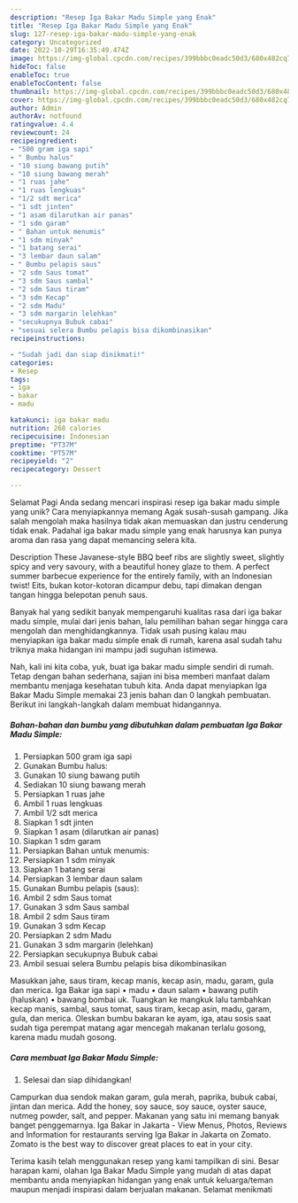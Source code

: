 ```yaml
---
description: "Resep Iga Bakar Madu Simple yang Enak"
title: "Resep Iga Bakar Madu Simple yang Enak"
slug: 127-resep-iga-bakar-madu-simple-yang-enak
category: Uncategorized
date: 2022-10-29T16:35:49.474Z
image: https://img-global.cpcdn.com/recipes/399bbbc0eadc50d3/680x482cq70/iga-bakar-madu-simple-foto-resep-utama.jpg
hideToc: false
enableToc: true
enableTocContent: false
thumbnail: https://img-global.cpcdn.com/recipes/399bbbc0eadc50d3/680x482cq70/iga-bakar-madu-simple-foto-resep-utama.jpg
cover: https://img-global.cpcdn.com/recipes/399bbbc0eadc50d3/680x482cq70/iga-bakar-madu-simple-foto-resep-utama.jpg
author: Admin
authorAv: notfound
ratingvalue: 4.4
reviewcount: 24
recipeingredient:
- "500 gram iga sapi"
- " Bumbu halus"
- "10 siung bawang putih"
- "10 siung bawang merah"
- "1 ruas jahe"
- "1 ruas lengkuas"
- "1/2 sdt merica"
- "1 sdt jinten"
- "1 asam dilarutkan air panas"
- "1 sdm garam"
- " Bahan untuk menumis"
- "1 sdm minyak"
- "1 batang serai"
- "3 lembar daun salam"
- " Bumbu pelapis saus"
- "2 sdm Saus tomat"
- "3 sdm Saus sambal"
- "2 sdm Saus tiram"
- "3 sdm Kecap"
- "2 sdm Madu"
- "3 sdm margarin lelehkan"
- "secukupnya Bubuk cabai"
- "sesuai selera Bumbu pelapis bisa dikombinasikan"
recipeinstructions:

- "Sudah jadi dan siap dinikmati!"
categories:
- Resep
tags:
- iga
- bakar
- madu

katakunci: iga bakar madu 
nutrition: 268 calories
recipecuisine: Indonesian
preptime: "PT37M"
cooktime: "PT57M"
recipeyield: "2"
recipecategory: Dessert

---
```



Selamat Pagi Anda sedang mencari inspirasi resep iga bakar madu simple yang unik? Cara menyiapkannya memang Agak susah-susah gampang. Jika salah mengolah maka hasilnya tidak akan memuaskan dan justru cenderung tidak enak. Padahal iga bakar madu simple yang enak harusnya kan punya aroma dan rasa yang dapat memancing selera kita.


Description These Javanese-style BBQ beef ribs are slightly sweet, slightly spicy and very savoury, with a beautiful honey glaze to them. A perfect summer barbecue experience for the entirely family, with an Indonesian twist! Eits, bukan kotor-kotoran dicampur debu, tapi dimakan dengan tangan hingga belepotan penuh saus.

Banyak hal yang sedikit banyak mempengaruhi kualitas rasa dari iga bakar madu simple, mulai dari jenis bahan, lalu pemilihan bahan segar hingga cara mengolah dan menghidangkannya. Tidak usah pusing kalau mau menyiapkan iga bakar madu simple enak di rumah, karena asal sudah tahu triknya maka hidangan ini mampu jadi suguhan istimewa.


Nah, kali ini kita coba, yuk, buat iga bakar madu simple sendiri di rumah. Tetap dengan bahan sederhana, sajian ini bisa memberi manfaat dalam membantu menjaga kesehatan tubuh kita. Anda dapat menyiapkan Iga Bakar Madu Simple memakai 23 jenis bahan dan 0 langkah pembuatan. Berikut ini langkah-langkah dalam membuat hidangannya.

<!--inarticleads1-->

##### Bahan-bahan dan bumbu yang dibutuhkan dalam pembuatan Iga Bakar Madu Simple:

1. Persiapkan 500 gram iga sapi
1. Gunakan  Bumbu halus:
1. Gunakan 10 siung bawang putih
1. Sediakan 10 siung bawang merah
1. Persiapkan 1 ruas jahe
1. Ambil 1 ruas lengkuas
1. Ambil 1/2 sdt merica
1. Siapkan 1 sdt jinten
1. Siapkan 1 asam (dilarutkan air panas)
1. Siapkan 1 sdm garam
1. Persiapkan  Bahan untuk menumis:
1. Persiapkan 1 sdm minyak
1. Siapkan 1 batang serai
1. Persiapkan 3 lembar daun salam
1. Gunakan  Bumbu pelapis (saus):
1. Ambil 2 sdm Saus tomat
1. Gunakan 3 sdm Saus sambal
1. Ambil 2 sdm Saus tiram
1. Gunakan 3 sdm Kecap
1. Persiapkan 2 sdm Madu
1. Gunakan 3 sdm margarin (lelehkan)
1. Persiapkan secukupnya Bubuk cabai
1. Ambil sesuai selera Bumbu pelapis bisa dikombinasikan


Masukkan jahe, saus tiram, kecap manis, kecap asin, madu, garam, gula dan merica. Iga Bakar iga sapi • madu • daun salam • bawang putih (haluskan) • bawang bombai uk. Tuangkan ke mangkuk lalu tambahkan kecap manis, sambal, saus tomat, saus tiram, kecap asin, madu, garam, gula, dan merica. Oleskan bumbu bakaran ke ayam, iga, atau sosis saat sudah tiga perempat matang agar mencegah makanan terlalu gosong, karena madu mudah gosong. 

<!--inarticleads2-->

##### Cara membuat Iga Bakar Madu Simple:


1. Selesai dan siap dihidangkan!

Campurkan dua sendok makan garam, gula merah, paprika, bubuk cabai, jintan dan merica. Add the honey, soy sauce, soy sauce, oyster sauce, nutmeg powder, salt, and pepper. Makanan yang satu ini memang banyak banget penggemarnya. Iga Bakar in Jakarta - View Menus, Photos, Reviews and Information for restaurants serving Iga Bakar in Jakarta on Zomato. Zomato is the best way to discover great places to eat in your city. 

Terima kasih telah menggunakan resep yang kami tampilkan di sini. Besar harapan kami, olahan Iga Bakar Madu Simple yang mudah di atas dapat membantu anda menyiapkan hidangan yang enak untuk keluarga/teman maupun menjadi inspirasi dalam berjualan makanan. Selamat menikmati
